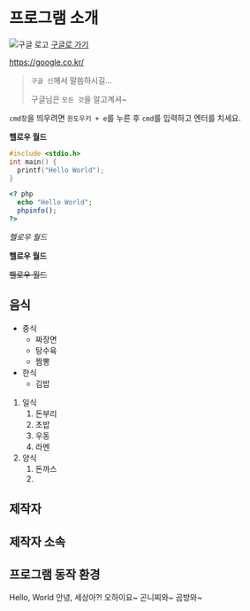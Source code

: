 # 프로그램 소개
![구글 로고](https://www.google.com/images/branding/googlelogo/1x/googlelogo_color_272x92dp.png)
[구글로 가기](https://google.co.kr/)

https://google.co.kr/

> `구글 신`께서 말씀하시길...
> 
> 구글님은 `모든 것`을 알고계셔~

`cmd창`을 띄우려면 `윈도우키 + e`를 누른 후 `cmd`를 입력하고 엔터를 치세요.

**헬로우 월드**

```c
#include <stdio.h>
int main() {
  printf("Hello World");
}
```

```php
<? php
  echo "Hello World";
  phpinfo();
?>
```

*헬로우 월드*

__헬로우 월드__

~~헬로우 월드~~


## 음식
* 중식
  * 짜장면
  * 탕수육
  * 짬뽕
* 한식
  * 김밥
1. 일식
   1. 돈부리
   1. 초밥
   1. 우동
   1. 라멘
1. 양식
   1. 돈까스
   1. 


## 제작자

## 제작자 소속

## 프로그램 동작 환경

Hello, World
안녕, 세상아?!
오하이요~
곤니찌와~
곰방와~

